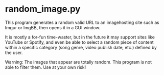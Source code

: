 # random_image.py

This program generates a random valid URL to an imagehosting site such as Imgur or ImgBB, then opens it in a GUI window.

It is mostly a for-fun time-waster, but in the future it may support sites like YouTube or Spotify, and even be able to select a random piece of content within a specific category (song genre, video publish date, etc.) defined by the user.

Warning: The images that appear are totally random. This program is not able to filter them. Use at your own risk!